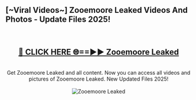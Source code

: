 <h2>[~Viral Videos~] Zooemoore Leaked Videos And Photos - Update Files 2025!</h2>
<br>
<div align="center">
<h2><a href="https://top-ai-tools.click/QrbHav" rel="nofollow">🔴 CLICK HERE 🌐==►► Zooemoore Leaked</a></h2>
<br>
Get Zooemoore Leaked and all content. Now you can access all videos and pictures of Zooemoore Leaked. New Updated Files 2025!
<br>
<br>
<a href="https://top-ai-tools.click/QrbHav" rel="nofollow" data-target="animated-image.originalLink"><img src="https://i.ibb.co.com/WyWwxjT/player-gif2.gif" alt="Zooemoore Leaked" style="max-width: 100%; display: inline-block;" data-target="animated-image.originalImage"></a>
</div>
<br>